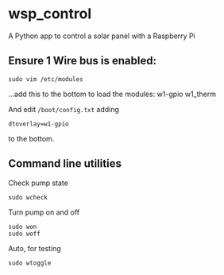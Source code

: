 # wsp_control
A Python app to control a solar panel with a Raspberry Pi

## Ensure 1 Wire bus is enabled:

    sudo vim /etc/modules
    
...add this to the bottom to load the modules:
    w1-gpio
    w1_therm
    
And edit `/boot/config.txt` adding

    dtoverlay=w1-gpio
    
to the bottom.

## Command line utilities

Check pump state

    sudo wcheck

Turn pump on and off

    sudo won
    sudo woff

Auto, for testing

    sudo wtoggle


